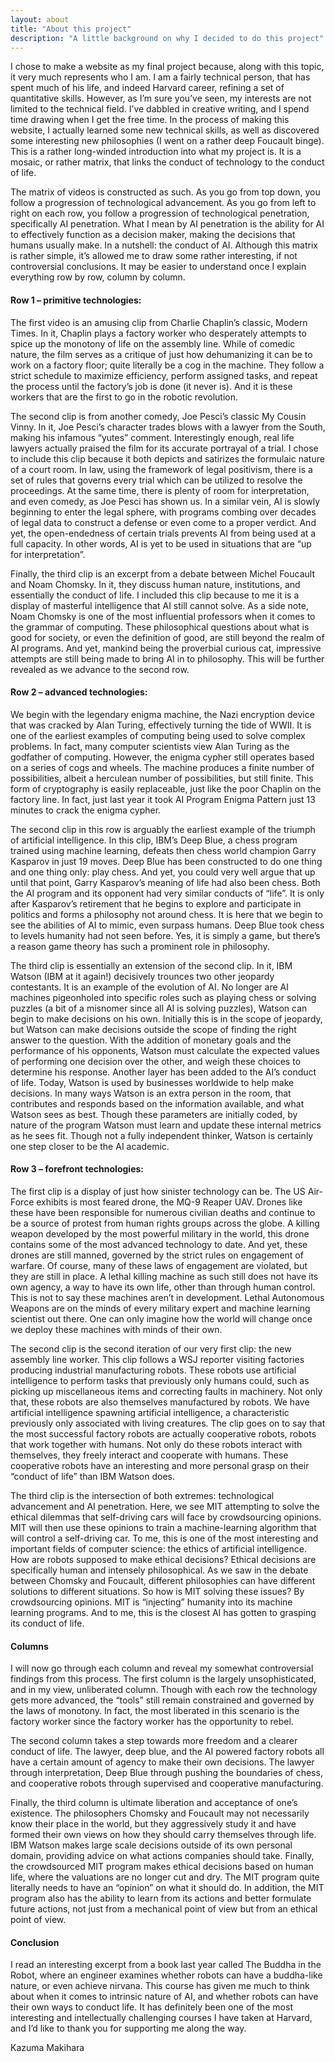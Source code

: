 ```yaml
---
layout: about
title: "About this project"
description: "A little background on why I decided to do this project"
---
```

  
I chose to make a website as my final project because, along with this topic, it very much represents who I am. I am a fairly technical person, that has spent much of his life, and indeed Harvard career, refining a set of quantitative skills. However, as I’m sure you’ve seen, my interests are not limited to the technical field. I’ve dabbled in creative writing, and I spend time drawing when I get the free time. In the process of making this website, I actually learned some new technical skills, as well as discovered some interesting new philosophies (I went on a rather deep Foucault binge). This is a rather long-winded introduction into what my project is. It is a mosaic, or rather matrix, that links the conduct of technology to the conduct of life.

The matrix of videos is constructed as such. As you go from top down, you follow a progression of technological advancement. As you go from left to right on each row, you follow a progression of technological penetration, specifically AI penetration. What I mean by AI penetration is the ability for AI to effectively function as a decision maker, making the decisions that humans usually make. In a nutshell: the conduct of AI. Although this matrix is rather simple, it’s allowed me to draw some rather interesting, if not controversial conclusions. It may be easier to understand once I explain everything row by row, column by column.

#### Row 1 – primitive technologies:
The first video is an amusing clip from Charlie Chaplin’s classic, Modern Times. In it, Chaplin plays a factory worker who desperately attempts to spice up the monotony of life on the assembly line. While of comedic nature, the film serves as a critique of just how dehumanizing it can be to work on a factory floor; quite literally be a cog in the machine. They follow a strict schedule to maximize efficiency, perform assigned tasks, and repeat the process until the factory’s job is done (it never is). And it is these workers that are the first to go in the robotic revolution.

The second clip is from another comedy, Joe Pesci’s classic My Cousin Vinny. In it, Joe Pesci’s character trades blows with a lawyer from the South, making his infamous “yutes” comment. Interestingly enough, real life lawyers actually praised the film for its accurate portrayal of a trial. I chose to include this clip because it both depicts and satirizes the formulaic nature of a court room. In law, using the framework of legal positivism, there is a set of rules that governs every trial which can be utilized to resolve the proceedings. At the same time, there is plenty of room for interpretation, and even comedy, as Joe Pesci has shown us. In a similar vein, AI is slowly beginning to enter the legal sphere, with programs combing over decades of legal data to construct a defense or even come to a proper verdict. And yet, the open-endedness of certain trials prevents AI from being used at a full capacity. In other words, AI is yet to be used in situations that are “up for interpretation”.

Finally, the third clip is an excerpt from a debate between Michel Foucault and Noam Chomsky. In it, they discuss human nature, institutions, and essentially the conduct of life. I included this clip because to me it is a display of masterful intelligence that AI still cannot solve. As a side note, Noam Chomsky is one of the most influential professors when it comes to the grammar of computing. These philosophical questions about what is good for society, or even the definition of good, are still beyond the realm of AI programs. And yet, mankind being the proverbial curious cat, impressive attempts are still being made to bring AI in to philosophy. This will be further revealed as we advance to the second row.

#### Row 2 – advanced technologies:
We begin with the legendary enigma machine, the Nazi encryption device that was cracked by Alan Turing, effectively turning the tide of WWII. It is one of the earliest examples of computing being used to solve complex problems. In fact, many computer scientists view Alan Turing as the godfather of computing. However, the enigma cypher still operates based on a series of cogs and wheels. The machine produces a finite number of possibilities, albeit a herculean number of possibilities, but still finite. This form of cryptography is easily replaceable, just like the poor Chaplin on the factory line. In fact, just last year it took AI Program Enigma Pattern just 13 minutes to crack the enigma cypher.

The second clip in this row is arguably the earliest example of the triumph of artificial intelligence. In this clip, IBM’s Deep Blue, a chess program trained using machine learning, defeats then chess world champion Garry Kasparov in just 19 moves. Deep Blue has been constructed to do one thing and one thing only: play chess. And yet, you could very well argue that up until that point, Garry Kasparov’s meaning of life had also been chess. Both the AI program and its opponent had very similar conducts of “life”. It is only after Kasparov’s retirement that he begins to explore and participate in politics and forms a philosophy not around chess. It is here that we begin to see the abilities of AI to mimic, even surpass humans. Deep Blue took chess to levels humanity had not seen before. Yes, it is simply a game, but there’s a reason game theory has such a prominent role in philosophy.

The third clip is essentially an extension of the second clip. In it, IBM Watson (IBM at it again!) decisively trounces two other jeopardy contestants. It is an example of the evolution of AI. No longer are AI machines pigeonholed into specific roles such as playing chess or solving puzzles (a bit of a misnomer since all AI is solving puzzles), Watson can begin to make decisions on his own. Initially this is in the scope of jeopardy, but Watson can make decisions outside the scope of finding the right answer to the question. With the addition of monetary goals and the performance of his opponents, Watson must calculate the expected values of performing one decision over the other, and weigh these choices to determine his response. Another layer has been added to the AI’s conduct of life. Today, Watson is used by businesses worldwide to help make decisions. In many ways Watson is an extra person in the room, that contributes and responds based on the information available, and what Watson sees as best. Though these parameters are initially coded, by nature of the program Watson must learn and update these internal metrics as he sees fit. Though not a fully independent thinker, Watson is certainly one step closer to be the AI academic.

#### Row 3 – forefront technologies:
The first clip is a display of just how sinister technology can be. The US Air-Force exhibits is most feared drone, the MQ-9 Reaper UAV. Drones like these have been responsible for numerous civilian deaths and continue to be a source of protest from human rights groups across the globe. A killing weapon developed by the most powerful military in the world, this drone contains some of the most advanced technology to date. And yet, these drones are still manned, governed by the strict rules on engagement of warfare. Of course, many of these laws of engagement are violated, but they are still in place. A lethal killing machine as such still does not have its own agency, a way to have its own life, other than through human control. This is not to say these machines aren’t in development. Lethal Autonomous Weapons are on the minds of every military expert and machine learning scientist out there. One can only imagine how the world will change once we deploy these machines with minds of their own.

The second clip is the second iteration of our very first clip: the new assembly line worker. This clip follows a WSJ reporter visiting factories producing industrial manufacturing robots. These robots use artificial intelligence to perform tasks that previously only humans could, such as picking up miscellaneous items and correcting faults in machinery. Not only that, these robots are also themselves manufactured by robots. We have artificial intelligence spawning artificial intelligence, a characteristic previously only associated with living creatures. The clip goes on to say that the most successful factory robots are actually cooperative robots, robots that work together with humans. Not only do these robots interact with themselves, they freely interact and cooperate with humans. These cooperative robots have an interesting and more personal grasp on their “conduct of life” than IBM Watson does.

The third clip is the intersection of both extremes: technological advancement and AI penetration. Here, we see MIT attempting to solve the ethical dilemmas that self-driving cars will face by crowdsourcing opinions. MIT will then use these opinions to train a machine-learning algorithm that will control a self-driving car. To me, this is one of the most interesting and important fields of computer science: the ethics of artificial intelligence. How are robots supposed to make ethical decisions? Ethical decisions are specifically human and intensely philosophical. As we saw in the debate between Chomsky and Foucault, different philosophies can have different solutions to different situations. So how is MIT solving these issues? By crowdsourcing opinions. MIT is “injecting” humanity into its machine learning programs. And to me, this is the closest AI has gotten to grasping its conduct of life.

#### Columns
I will now go through each column and reveal my somewhat controversial findings from this process. The first column is the largely unsophisticated, and in my view, unliberated column. Though with each row the technology gets more advanced, the “tools” still remain constrained and governed by the laws of monotony. In fact, the most liberated in this scenario is the factory worker since the factory worker has the opportunity to rebel.

The second column takes a step towards more freedom and a clearer conduct of life. The lawyer, deep blue, and the AI powered factory robots all have a certain amount of agency to make their own decisions. The lawyer through interpretation, Deep Blue through pushing the boundaries of chess, and cooperative robots through supervised and cooperative manufacturing.

Finally, the third column is ultimate liberation and acceptance of one’s existence. The philosophers Chomsky and Foucault may not necessarily know their place in the world, but they aggressively study it and have formed their own views on how they should carry themselves through life. IBM Watson makes large scale decisions outside of its own personal domain, providing advice on what actions companies should take. Finally, the crowdsourced MIT program makes ethical decisions based on human life, where the valuations are no longer cut and dry. The MIT program quite literally needs to have an “opinion” on what it should do. In addition, the MIT program also has the ability to learn from its actions and better formulate future actions, not just from a mechanical point of view but from an ethical point of view.


#### Conclusion
I read an interesting excerpt from a book last year called The Buddha in the Robot, where an engineer examines whether robots can have a buddha-like nature, or even achieve nirvana. This course has given me much to think about when it comes to intrinsic nature of AI, and whether robots can have their own ways to conduct life. It has definitely been one of the most interesting and intellectually challenging courses I have taken at Harvard, and I’d like to thank you for supporting me along the way.

Kazuma Makihara
